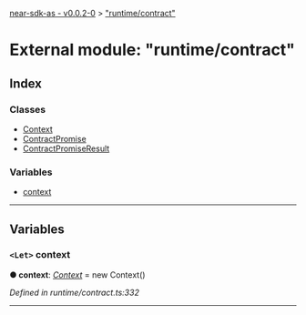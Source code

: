[near-sdk-as - v0.0.2-0](../README.md) > ["runtime/contract"](../modules/_runtime_contract_.md)

# External module: "runtime/contract"

## Index

### Classes

* [Context](../classes/_runtime_contract_.context.md)
* [ContractPromise](../classes/_runtime_contract_.contractpromise.md)
* [ContractPromiseResult](../classes/_runtime_contract_.contractpromiseresult.md)

### Variables

* [context](_runtime_contract_.md#context-1)

---

## Variables

<a id="context-1"></a>

### `<Let>` context

**● context**: *[Context](../classes/_runtime_contract_.context.md)* =  new Context()

*Defined in runtime/contract.ts:332*

___

